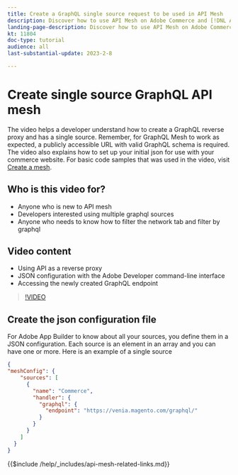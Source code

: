 ```yaml
---
title: Create a GraphQL single source request to be used in API Mesh
description: Discover how to use API Mesh on Adobe Commerce and [!DNL Adobe App Builder]. Learn about creating a request that has one source.
landing-page-description: Discover how to use API Mesh on Adobe Commerce and [!DNL Adobe App Builder]. Learn about creating a request that has one source.
kt: 11804
doc-type: tutorial
audience: all
last-substantial-update: 2023-2-8

---
```

# Create single source GraphQL API mesh

The video helps a developer understand how to create a GraphQL reverse proxy and has a single source. Remember, for GraphQL Mesh to work as expected, a publicly accessible URL with valid GraphQL schema is required. The video also explains how to set up your initial json for use with your commerce website. For basic code samples that was used in the video, visit [Create a mesh](https://developer.adobe.com/graphql-mesh-gateway/gateway/create-mesh/#create-a-mesh-1).

## Who is this video for?

* Anyone who is new to API mesh
* Developers interested using multiple graphql sources
* Anyone who needs to know how to filter the network tab and filter by graphql

## Video content

* Using API as a reverse proxy
* JSON configuration with the Adobe Developer command-line interface
* Accessing the newly created GraphQL endpoint

>[!VIDEO](https://video.tv.adobe.com/v/3414124)

## Create the json configuration file

For Adobe App Builder to know about all your sources, you define them in a JSON configuration. Each source is an element in an array and you can have one or more. Here is an example of a single source

```json
{
"meshConfig": {
    "sources": [
      {
        "name": "Commerce",
        "handler": {
          "graphql": {
            "endpoint": "https://venia.magento.com/graphql/"
          }
        }
      }
    ]
  }
}
```

{{$include /help/_includes/api-mesh-related-links.md}}
